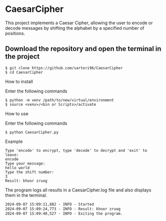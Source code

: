 # CaesarCipher

This project implements a Caesar Cipher, allowing the user to encode or decode messages by shifting the alphabet by a specified number of positions.

## Download the repository and open the terminal in the project
```shell
$ git clone https://github.com/sartori96/CaesarCipher
$ cd CaesarCipher
```

How to install

Enter the following commands
```shell
$ python -m venv /path/to/new/virtual/environment
$ source <venv>/<bin or Scripts>/activate
```

How to use

Enter the following commands
```shell
$ python CaesarCipher.py
```

Example
```shell
Type 'encode' to encrypt, type 'decode' to decrypt and 'exit' to leave:
encode
Type your message:
hello world
Type the shift number:
3
Result: khoor zruog
```

The program logs all results in a CaesarCipher.log file and also displays them in the terminal.
```txt
2024-09-07 15:09:11,882 - INFO - Started
2024-09-07 15:09:24,773 - INFO - Result: khoor zruog
2024-09-07 15:09:40,527 - INFO - Exiting the program.
```
